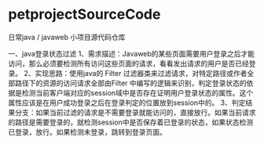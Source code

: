 # petprojectSourceCode
日常java / javaweb 小项目源代码仓库

一、java登录状态过滤
1、需求描述：Javaweb的某些页面需要用户登录之后才能访问，那么必须要检测所有访问这些页面的请求，看看发出请求的用户是否已经登录。
2、实现思路：使用java的 Filter 过滤器类来过滤请求，对特定路径或作者全部路径下的资源的访问请求全部由Filter 中编写的逻辑来识别，判定登录状态的依据是检测当前客户端对应的session域中是否存在证明用户登录状态的属性。这个属性应该是在用户成功登录之后在登录判定的位置放到session中的。
3、判定结果分支：如果当前过滤的请求是不需要登录就能访问的，直接放行。如果当前请求的路径是需要登录的，就检测session中是否保存着已登录的状态，如果状态检测已登录，放行。如果检测未登录，跳转到登录页面。
